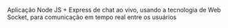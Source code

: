 Aplicação Node JS + Express de chat ao vivo, usando a tecnologia de Web Socket, para comunicação em tempo real entre os usuários